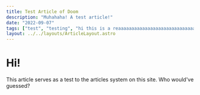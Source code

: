 ```yaml
---
title: Test Article of Doom
description: "Muhahaha! A test article!"
date: "2022-09-07"
tags: ["test", "testing", "hi this is a reaaaaaaaaaaaaaaaaaaaaaaaaaaaaaaaaaaaaaaaaaaally long tag"]
layout: ../../layouts/ArticleLayout.astro
---
```


# Hi!

This article serves as a test to the articles system on this site. Who would've guessed?